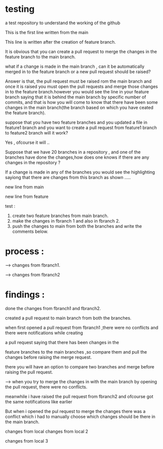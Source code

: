 # testing
a test repository to understand the working of the github

This is the first line written from the main

This line is written after the creation of feature branch.

It is obvious that you can create a pull request to merge the changes in the feature branch  to the main branch.

what if a change is made in the main branch , can it be automatically merged in to the feature branch
or a new pull request should be raised?

Answer is that, the pull request must be raised rom the main branch and once it is raised you must open the pull requests and merge those 
changes in to the feature branch.however you would see the line in your feature branch saying that it is behind the main branch by 
specific number of commits, and that is how you will come to know that there have been some changes in the main branch(the branch based on which
you have ceated the feature branch).

suppose that you have two feature branches and you updated a file in feature1 branch and you want to create a pull request from feature1 branch to feature2 branch will it work?

Yes , ofcourse it will ..

Suppose that we have 20 branches in a repository , and one of the branches have done the changes,how does one knows if there are any changes in the repository ?

If a change is made in any of the branches you would see the highlighting sayiong that there are changes from this branch as shown .....

new line from main

new line from feature


test :

1. create two feature branches from main branch.
2. make the changes in fbranch 1 and also in fbranch 2.
3. push the changes to main from both the branches and write the comments below.



# process :
--> changes from fbranch1.

--> changes from fbranch2



# findings :

done the changes from fbranch1 and fbranch2.

created a pull request to main branch from both the branches.

when first opened a pull request from fbranch1 ,there were no conflicts and there were notifications while creating

a pull request saying that there has been changes in the 

feature branches to the main branches ,so compare them and pull the changes before raising the merge request.

there you will have an option to compare two branches and merge before raising the pull request.

--> when you try to merge the changes in with the main branch by opening the pull request, there were no conflicts.

meanwhile i have raised the pull request from fbranch2 and ofcourse got the same notifications like earlier

But when i opened the pul request to merge the changes there was a conflict which i had to manually choose which changes should be there in the main branch.

changes from local
changes from local 2

changes from local 3

